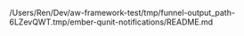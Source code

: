/Users/Ren/Dev/aw-framework-test/tmp/funnel-output_path-6LZevQWT.tmp/ember-qunit-notifications/README.md